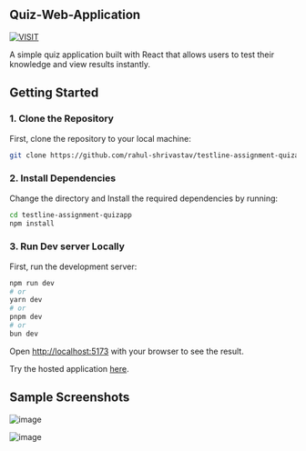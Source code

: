 ## Quiz-Web-Application 
[![VISIT](https://img.shields.io/badge/-VISIT-blue?style=for-the-badge)](https://testline-assignment-quizapp.vercel.app/)


A simple quiz application built with React that allows users to test their knowledge and view results instantly.

## Getting Started

### 1. Clone the Repository
First, clone the repository to your local machine:


```bash
git clone https://github.com/rahul-shrivastav/testline-assignment-quizapp.git
```


### 2. Install Dependencies
Change the directory and Install the required dependencies by running:

```bash
cd testline-assignment-quizapp
npm install
```
### 3. Run Dev server Locally

First, run the development server:

```bash
npm run dev
# or
yarn dev
# or
pnpm dev
# or
bun dev
```

Open [http://localhost:5173](http://localhost:5173) with your browser to see the result.

Try the hosted application [here](https://testline-assignment-quizapp.vercel.app/).

## Sample Screenshots
![image](https://github.com/user-attachments/assets/f52f363c-03c5-4d74-8c19-4dbdde8c8e1f)

![image](https://github.com/user-attachments/assets/627e4831-4276-4d38-9e46-7b90bd7e9a63)


